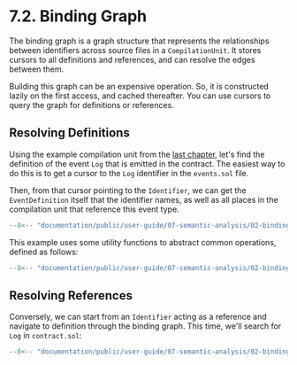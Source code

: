 # 7.2. Binding Graph

The binding graph is a graph structure that represents the relationships between identifiers across source files in a `CompilationUnit`.
It stores cursors to all definitions and references, and can resolve the edges between them.

Building this graph can be an expensive operation. So, it is constructed lazily on the first access, and cached thereafter.
You can use cursors to query the graph for definitions or references.

## Resolving Definitions

Using the example compilation unit from the [last chapter](../01-compilation-units/index.md), let's find the definition of the event `Log` that is emitted in the contract. The easiest way to do this is to get a cursor to the `Log` identifier in the `events.sol` file.

Then, from that cursor pointing to the `Identifier`, we can get the `EventDefinition` itself that the identifier names, as well as all places in the compilation unit that reference this event type.

```ts title="resolving-definitions.mts"
--8<-- "documentation/public/user-guide/07-semantic-analysis/02-binding-graph/examples/01-resolving-definitions.test.mts"
```

This example uses some utility functions to abstract common operations, defined as follows:

```ts title="utils.mts"
--8<-- "documentation/public/user-guide/07-semantic-analysis/02-binding-graph/examples/utils.mts"
```

## Resolving References

Conversely, we can start from an `Identifier` acting as a reference and navigate to definition through the binding graph. This time, we'll search for `Log` in `contract.sol`:

```ts title="resolving-references.mts"
--8<-- "documentation/public/user-guide/07-semantic-analysis/02-binding-graph/examples/02-resolving-references.test.mts"
```
